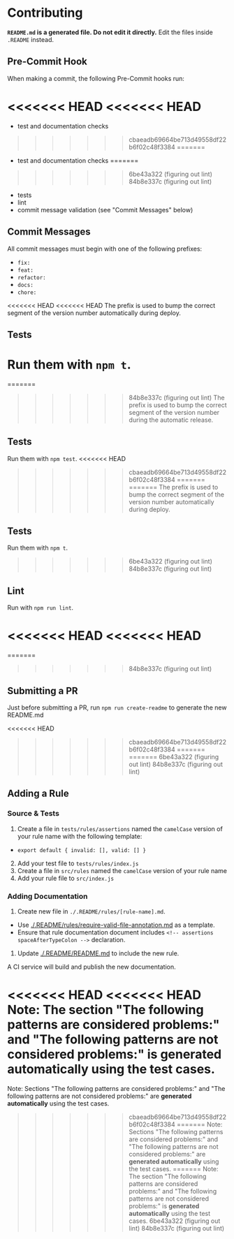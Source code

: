 # Contributing

**`README.md` is a generated file. Do not edit it directly.** Edit the files inside `.README` instead.

## Pre-Commit Hook

When making a commit, the following Pre-Commit hooks run:

<<<<<<< HEAD
<<<<<<< HEAD
=======
* test and documentation checks
>>>>>>> cbaeadb69664be713d49558df22b6f02c48f3384
=======
* test and documentation checks
=======
>>>>>>> 6be43a322 (figuring out lint)
>>>>>>> 84b8e337c (figuring out lint)
* tests
* lint
* commit message validation (see "Commit Messages" below)

## Commit Messages

All commit messages must begin with one of the following prefixes:

* `fix: `
* `feat: `
* `refactor: `
* `docs: `
* `chore: `

<<<<<<< HEAD
<<<<<<< HEAD
The prefix is used to bump the correct segment of the version number automatically during deploy.

## Tests

Run them with `npm t`.
=======
=======
>>>>>>> 84b8e337c (figuring out lint)
The prefix is used to bump the correct segment of the version number during the automatic release.

## Tests

Run them with `npm test`.
<<<<<<< HEAD
>>>>>>> cbaeadb69664be713d49558df22b6f02c48f3384
=======
=======
The prefix is used to bump the correct segment of the version number automatically during deploy.

## Tests

Run them with `npm t`.
>>>>>>> 6be43a322 (figuring out lint)
>>>>>>> 84b8e337c (figuring out lint)

## Lint

Run with `npm run lint`.

<<<<<<< HEAD
<<<<<<< HEAD
=======
=======
>>>>>>> 84b8e337c (figuring out lint)
## Submitting a PR

Just before submitting a PR, run `npm run create-readme` to generate the new README.md

<<<<<<< HEAD
>>>>>>> cbaeadb69664be713d49558df22b6f02c48f3384
=======
=======
>>>>>>> 6be43a322 (figuring out lint)
>>>>>>> 84b8e337c (figuring out lint)
## Adding a Rule

### Source & Tests

1. Create a file in `tests/rules/assertions` named the `camelCase` version of your rule name with the following template:
  * `export default { invalid: [], valid: [] }`
2. Add your test file to `tests/rules/index.js`
3. Create a file in `src/rules` named the `camelCase` version  of your rule name
4. Add your rule file to `src/index.js`

### Adding Documentation

1. Create new file in `./.README/rules/[rule-name].md`.
  * Use [./.README/rules/require-valid-file-annotation.md](./.README/rules/require-valid-file-annotation.md) as a template.
  * Ensure that rule documentation document includes `<!-- assertions spaceAfterTypeColon -->` declaration.
1. Update [./.README/README.md](/.README/README.md) to include the new rule.

A CI service will build and publish the new documentation.

<<<<<<< HEAD
<<<<<<< HEAD
Note: The section "The following patterns are considered problems:" and "The following patterns are not considered problems:" is **generated automatically** using the test cases.
=======
Note: Sections "The following patterns are considered problems:" and "The following patterns are not considered problems:" are **generated automatically** using the test cases.
>>>>>>> cbaeadb69664be713d49558df22b6f02c48f3384
=======
Note: Sections "The following patterns are considered problems:" and "The following patterns are not considered problems:" are **generated automatically** using the test cases.
=======
Note: The section "The following patterns are considered problems:" and "The following patterns are not considered problems:" is **generated automatically** using the test cases.
>>>>>>> 6be43a322 (figuring out lint)
>>>>>>> 84b8e337c (figuring out lint)
